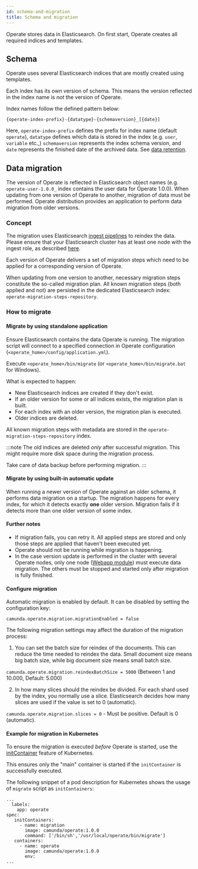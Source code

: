 ```yaml
---
id: schema-and-migration
title: Schema and migration
---
```


Operate stores data in Elasticsearch. On first start, Operate creates all required indices and templates.

## Schema

Operate uses several Elasticsearch indices that are mostly created using templates.

Each index has its own version of schema. This means the version reflected in the index name is _not_ the version of Operate.

Index names follow the defined pattern below:

```
{operate-index-prefix}-{datatype}-{schemaversion}_[{date}]

```

Here, `operate-index-prefix` defines the prefix for index name (default `operate`), `datatype` defines which data is stored in the index (e.g. `user`, `variable` etc.,) `schemaversion` represents the index schema version, and `date` represents the finished date of the archived data. See [data retention](data-retention.md).

## Data migration

The version of Operate is reflected in Elasticsearch object names (e.g. `operate-user-1.0.0_` index contains the user data for Operate 1.0.0). When updating from one version of Operate to another, migration of data must be performed. Operate distribution provides an application to perform data migration from older versions.

### Concept

The migration uses Elasticsearch [ingest pipelines](https://www.elastic.co/guide/en/elasticsearch/reference/7.16/ingest.html) to reindex the data.
Please ensure that your Elasticsearch cluster has at least one node with the ingest role, as described [here](https://www.elastic.co/guide/en/elasticsearch/reference/7.16/ingest.html#ingest-prerequisites).

Each version of Operate delivers a set of migration steps which need to be applied for a corresponding version of Operate.

When updating from one version to another, necessary migration steps constitute the so-called migration plan.
All known migration steps (both applied and not) are persisted in the dedicated Elasticsearch index: `operate-migration-steps-repository`.

### How to migrate

#### Migrate by using standalone application

Ensure Elasticsearch contains the data Operate is running. The migration script will connect to a specified connection in Operate configuration (`<operate_home>/config/application.yml`).

Execute `<operate_home>/bin/migrate` (or `<operate_home>/bin/migrate.bat` for Windows).

What is expected to happen:

- New Elasticsearch indices are created if they don't exist.
- If an older version for some or all indices exists, the migration plan is built.
- For each index with an older version, the migration plan is executed.
- Older indices are deleted.

All known migration steps with metadata are stored in the `operate-migration-steps-repository` index.

:::note
The old indices are deleted _only_ after successful migration. This might require more disk space during the migration process.

Take care of data backup before performing migration.
:::

#### Migrate by using built-in automatic update

When running a newer version of Operate against an older schema, it performs data migration on a startup.
The migration happens for every index, for which it detects exactly **one** older version. Migration fails if it detects more than one older version of some index.

#### Further notes

- If migration fails, you can retry it. All applied steps are stored and only those steps are applied that haven't been executed yet.
- Operate should not be running while migration is happening.
- In the case version update is performed in the cluster with several Operate nodes, only one node ([Webapp module](importer-and-archiver.md)) must execute data migration. The others must be stopped and started only after migration is fully finished.

#### Configure migration

Automatic migration is enabled by default. It can be disabled by setting the configuration key:

`camunda.operate.migration.migrationEnabled = false`

The following migration settings may affect the duration of the migration process:

1. You can set the batch size for reindex of the documents. This can reduce the time needed to reindex the data.
   Small document size means big batch size, while big document size means small batch size.

`camunda.operate.migration.reindexBatchSize = 5000` (Between 1 and 10.000, Default: 5.000)

2. In how many slices should the reindex be divided. For each shard used by the index, you normally use a slice.
   Elasticsearch decides how many slices are used if the value is set to 0 (automatic).

`camunda.operate.migration.slices = 0` - Must be positive. Default is 0 (automatic).

#### Example for migration in Kubernetes

To ensure the migration is executed _before_ Operate is started, use
the [initContainer](https://kubernetes.io/docs/concepts/workloads/pods/init-containers/) feature of Kubernetes.

This ensures only the "main" container is started if the `initContainer` is successfully executed.

The following snippet of a pod description for Kubernetes shows the usage of `migrate` script as `initContainers`:

```
...
  labels:
    app: operate
spec:
   initContainers:
     - name: migration
       image: camunda/operate:1.0.0
       command: ['/bin/sh','/usr/local/operate/bin/migrate']
   containers:
     - name: operate
       image: camunda/operate:1.0.0
       env:
...
```
